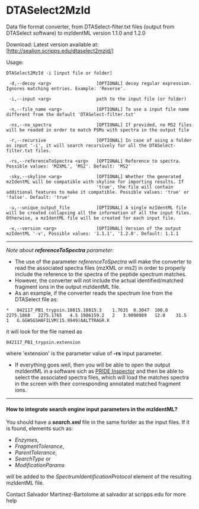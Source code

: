 # DTASelect2MzId
Data file format converter, from DTASelect-filter.txt files (output from DTASelect software) to mzIdentML version 1.1.0 and 1.2.0

Download:
Latest version available at: [http://sealion.scripps.edu/dtaselect2mzid/]  

Usage: 
```
DTASelect2MzId -i [input file or folder]  
 
 -d,--decoy <arg>                 [OPTIONAL] decoy regular expression. Ignores matching entries. Example: 'Reverse'.
   
 -i,--input <arg>                 path to the input file (or folder)   
   
 -n,--file_name <arg>             [OPTIONAL] To use a input file name different from the default 'DTASelect-filter.txt'  
    
 -ns,--no_spectra                 [OPTIONAL] If provided, no MS2 files will be readed in order to match PSMs with spectra in the output file  
                                  
 -r,--recursive                   [OPTIONAL] In case of using a folder as input '-i', it will search recursively for all the DTASelect-filter.txt files.
 
 -rs,--referenceToSpectra <arg>   [OPTIONAL] Reference to spectra. Possible values: 'MZXML', 'MS2'. Default: 'MS2'  
 
 -sky,--skyline <arg>             [OPTIONAL] Whether the generated mzIdentML will be compatible with skyline for importing results. If  
                                  'true', the file will contain additional features to make it compatible. Possible values: 'true' or 'false'. Default: 'true'  
                                  
 -u,--unique_output_file          [OPTIONAL] A single mzIdentML file will be created collapsing all the information of all the input files. Otherwise, a mzIdentML file will be created for each input file.  
   
 -v,--version <arg>               [OPTIONAL] Version of the output mzIdentML '-v', Possible values: '1.1.1', '1.2.0'. Default: 1.1.1  
```
  
   
---
  
   
*Note about **referenceToSpectra** parameter:*  
   - The use of the parameter *referenceToSpectra* will make the converter to read the associated spectra files (mzXML or ms2) in order to properly include the reference to the spectra of the peptide spectrum matches.
   - However, the converter will not include the actual identified/matched fragment ions in the output mzIdentML file.
   - As an example, if the converter reads the spectrum line from the DTASelect file as:
```
*	042117_PB1_trypsin.18815.18815.3	1.7635	0.3047	100.0	2275.1868	2275.1765	4.5	1986159.2	2	3.9090989	12.0	31.5	1	G.GGWSGSHAFILVM(15.9949)AALTTRAGR.K 
```  

it will look for the file named as 
```
042117_PB1_trypsin.extension
```
where 'extension' is the parameter value of **-rs** input parameter.
  - If everything goes well, then you will be able to open the output mzIdentML in a software sich as [PRIDE Inspector](https://github.com/PRIDE-Toolsuite/pride-inspector) and then be able to select the associated spectra files, which will load the matches spectra in the screen with their corresponding annotated matched fragment ions.
    
---    
  
 #### How to integrate search engine input parameters in the mzIdentML?
  You should have a ***search.xml*** file in the same forlder as the input files. If it is found, elements such as:
   - *Enzymes*, 
   - *FragmentTolerance*, 
   - *ParentTolerance*, 
   - *SearchType* or
   - *ModificationParams*  
   
 will be added to the  *SpectrumIdentificationProtocol* element of the resulting mzIdentML file.

Contact Salvador Martinez-Bartolome at salvador at scripps.edu for more help  
